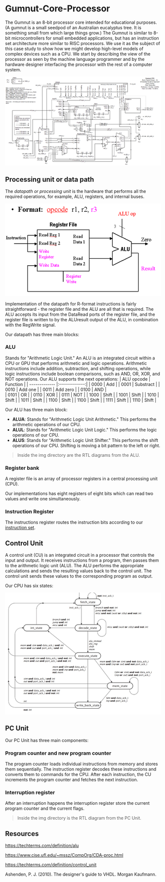 # Gumnut-Core-Processor
The Gumnut is an 8-bit processor core intended for educational purposes. (A gumnut is
a small seedpod of an Australian eucalyptus tree. It is something small from which large
things grow.) The Gumnut is similar to 8-bit microcontrollers for small embedded applications, but has an instruction set architecture more similar to RISC processors. We use it
as the subject of this case study to show how we might develop high-level models of complex devices such as a CPU. We start by describing the view of the processor as seen by
the machine language programmer and by the hardware designer interfacing the processor with the rest of a computer system.

![Gumnut architecture](img/gumnut2_4arch.png)
## Processing unit or data path
The *datapath or processing unit* is the hardware that performs all the required operations, for example, ALU, registers, and internal buses. 

![Datapathcycle](img/datapathcycle.gif)

Implementation of the datapath for R-format instructions is fairly straightforward - the register file and the ALU are all that is required. The ALU accepts its input from the DataRead ports of the register file, and the register file is written to by the ALUresult output of the ALU, in combination with the RegWrite signal. 

Our datapath has three main blocks:
### ALU
Stands for "Arithmetic Logic Unit." An ALU is an integrated circuit within a CPU or GPU that performs arithmetic and logic operations. Arithmetic instructions include addition, subtraction, and shifting operations, while logic instructions include boolean comparisons, such as AND, OR, XOR, and NOT operations. Our ALU supports the next operations:
| ALU opcode    | Function      |
| ------------- |:-------------:|
| 0000          | Add           |
| 0001          | Substract     |
| 0010          | Add one       |
| 0011          | Add zero      |
| 0100          | AND           |  
| 0101          | OR            |
| 0110          | XOR           |
| 0111          | NOT           |
| 1000          | Shift         |
| 1001          | Shift         |
| 1010          | Shift         |
| 1011          | Shift         |
| 1100          | Shift         |
| 1100          | Shift         |
| 1111          | Shift         |
| 1110          | Shift         |

Our ALU has three main block:
* **ALUA**: Stands for "Arithmetic Logic Unit Arithmetic." This performs the arithmetic operations of our CPU.
* **ALUL**: Stands for "Arithmetic Logic Unit Logic." This performs the logic operations of our CPU.
* **ALUS**: Stands for "Arithmetic Logic Unit Shifter." This performs the shift operations of our CPU. Shifting is moving a bit pattern to the left or right.
>Inside the img directory are the RTL diagrams from the ALU.

### Register bank
A register file is an array of processor registers in a central processing unit (CPU). 

Our implementations has eight registers of eight bits which can read two values and write one simultaneously.
### Instruction Register
The instructions register routes the instruction bits according to our [instruction set](img/instruction_set.xlsx). 

## Control Unit
A control unit (CU) is an integrated circuit in a processor that controls the input and output. It receives instructions from a program, then passes them to the arithmetic logic unit (ALU). The ALU performs the appropriate calculations and sends the resulting values back to the control unit. The control unit sends these values to the corresponding program as output.

Our CPU has six states:

![FSM](img/fsm_cu.jpg)


## PC Unit
Our PC Unit has three main components:
### Program counter and new program counter
The program counter loads individual instructions from memory and stores them sequentially. The instruction register decodes these instructions and converts them to commands for the CPU. After each instruction, the CU increments the program counter and fetches the next instruction.

### Interruption register
After an interruption happens the interruption register store the current program counter and the current flags.

>Inside the img directory is the RTL diagram from the PC Unit.

## Resources
https://techterms.com/definition/alu

https://www.cise.ufl.edu/~mssz/CompOrg/CDA-proc.html

https://techterms.com/definition/control_unit

Ashenden, P. J. (2010). The designer's guide to VHDL. Morgan Kaufmann.
